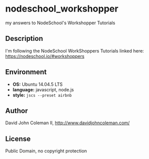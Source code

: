 # nodeschool_workshopper

my answers to NodeSchool's Workshopper Tutorials

## Description

I'm following the NodeSchool WorkShoppers Tutorials
linked here: https://nodeschool.io/#workshoppers

## Environment

* __OS:__ Ubuntu 14.04.5 LTS
* __language:__ javascript, node.js
* __style:__ `jscs --preset airbnb`

## Author

David John Coleman II, http://www.davidjohncoleman.com/

## License

Public Domain, no copyright protection
